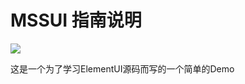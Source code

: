 # MSSUI 指南说明

![](https://images.qipeilong.cn/promotion/20210504/f9b788d0493590174ef81d2b84aa4f36_w409_h385.png)

这是一个为了学习ElementUI源码而写的一个简单的Demo
